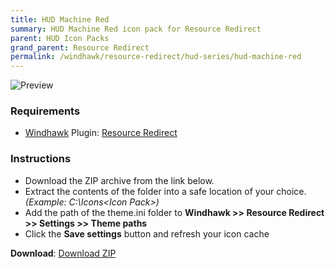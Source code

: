 ```yaml
---
title: HUD Machine Red
summary: HUD Machine Red icon pack for Resource Redirect
parent: HUD Icon Packs
grand_parent: Resource Redirect
permalink: /windhawk/resource-redirect/hud-series/hud-machine-red
---
```


![Preview][Preview]

### Requirements

- [Windhawk][Windhawk] Plugin: [Resource Redirect][Resource Redirect]

### Instructions

 - Download the ZIP archive from the link below.
 - Extract the contents of the folder into a safe location of your choice. *(Example: C:\Icons\<Icon Pack>\)*
 - Add the path of the theme.ini folder to **Windhawk >> Resource Redirect >> Settings >> Theme paths**
 - Click the **Save settings** button and refresh your icon cache

**Download**: [Download ZIP][Download ZIP]

<!-- ///////////////////////////////////////////////////////////////////////////////////////////////////////////////////////////////////////////////////// -->

[Preview]: https://gitlab.com/the-back-room/windhawk/resource-redirect/hud-series/hud-machine-red/-/raw/main/Extras/Preview.bmp

[Windhawk]: https://windhawk.net/
[Resource Redirect]: https://windhawk.net/mods/icon-resource-redirect

[Download ZIP]: https://gitlab.com/the-back-room/windhawk/resource-redirect/hud-series/hud-machine-red/-/archive/main/hud-machine-red-main.zip

<!-- ///////////////////////////////////////////////////////////////////////////////////////////////////////////////////////////////////////////////////// -->
